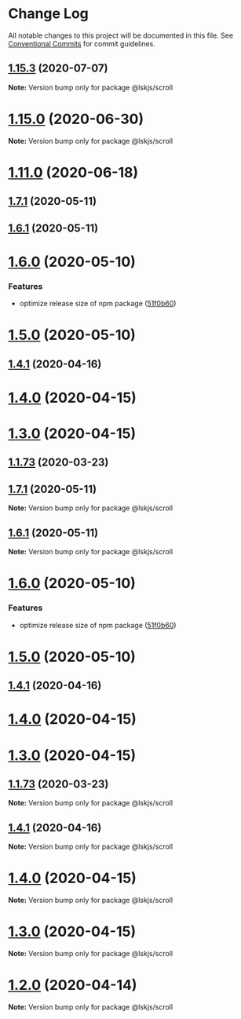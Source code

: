# Change Log

All notable changes to this project will be documented in this file.
See [Conventional Commits](https://conventionalcommits.org) for commit guidelines.

## [1.15.3](https://github.com/lskjs/ux/tree/master/packages/scroll/compare/v1.15.2...v1.15.3) (2020-07-07)

**Note:** Version bump only for package @lskjs/scroll





# [1.15.0](https://github.com/lskjs/ux/tree/master/packages/scroll/compare/v1.14.0...v1.15.0) (2020-06-30)

**Note:** Version bump only for package @lskjs/scroll





# [1.11.0](https://github.com/lskjs/ux/tree/master/packages/scroll/compare/v1.1.100...v1.11.0) (2020-06-18)



## [1.7.1](https://github.com/lskjs/ux/tree/master/packages/scroll/compare/v1.6.1...v1.7.1) (2020-05-11)



## [1.6.1](https://github.com/lskjs/ux/tree/master/packages/scroll/compare/v1.6.0...v1.6.1) (2020-05-11)



# [1.6.0](https://github.com/lskjs/ux/tree/master/packages/scroll/compare/v1.5.0...v1.6.0) (2020-05-10)


### Features

* optimize release size of npm package ([51f0b60](https://github.com/lskjs/ux/tree/master/packages/scroll/commit/51f0b60a4a471b0b1da9232105a4cf23b720ec8c))



# [1.5.0](https://github.com/lskjs/ux/tree/master/packages/scroll/compare/v1.1.94...v1.5.0) (2020-05-10)



## [1.4.1](https://github.com/lskjs/ux/tree/master/packages/scroll/compare/v1.4.0...v1.4.1) (2020-04-16)



# [1.4.0](https://github.com/lskjs/ux/tree/master/packages/scroll/compare/v1.3.0...v1.4.0) (2020-04-15)



# [1.3.0](https://github.com/lskjs/ux/tree/master/packages/scroll/compare/v1.1.76...v1.3.0) (2020-04-15)



## [1.1.73](https://github.com/lskjs/ux/tree/master/packages/scroll/compare/v1.1.72...v1.1.73) (2020-03-23)





## [1.7.1](https://github.com/lskjs/ux/tree/master/packages/scroll/compare/v1.6.1...v1.7.1) (2020-05-11)

**Note:** Version bump only for package @lskjs/scroll





## [1.6.1](https://github.com/lskjs/ux/tree/master/packages/scroll/compare/v1.6.0...v1.6.1) (2020-05-11)

**Note:** Version bump only for package @lskjs/scroll





# [1.6.0](https://github.com/lskjs/ux/tree/master/packages/scroll/compare/v1.5.0...v1.6.0) (2020-05-10)


### Features

* optimize release size of npm package ([51f0b60](https://github.com/lskjs/ux/tree/master/packages/scroll/commit/51f0b60a4a471b0b1da9232105a4cf23b720ec8c))





# [1.5.0](https://github.com/lskjs/ux/tree/master/packages/scroll/compare/v1.1.94...v1.5.0) (2020-05-10)



## [1.4.1](https://github.com/lskjs/ux/tree/master/packages/scroll/compare/v1.4.0...v1.4.1) (2020-04-16)



# [1.4.0](https://github.com/lskjs/ux/tree/master/packages/scroll/compare/v1.3.0...v1.4.0) (2020-04-15)



# [1.3.0](https://github.com/lskjs/ux/tree/master/packages/scroll/compare/v1.1.76...v1.3.0) (2020-04-15)



## [1.1.73](https://github.com/lskjs/ux/tree/master/packages/scroll/compare/v1.1.72...v1.1.73) (2020-03-23)

**Note:** Version bump only for package @lskjs/scroll





## [1.4.1](https://github.com/lskjs/ux/tree/master/packages/scroll/compare/v1.4.0...v1.4.1) (2020-04-16)

**Note:** Version bump only for package @lskjs/scroll





# [1.4.0](https://github.com/lskjs/ux/tree/master/packages/scroll/compare/v1.3.0...v1.4.0) (2020-04-15)

**Note:** Version bump only for package @lskjs/scroll





# [1.3.0](https://github.com/lskjs/ux/tree/master/packages/scroll/compare/v1.1.76...v1.3.0) (2020-04-15)

**Note:** Version bump only for package @lskjs/scroll





# [1.2.0](https://github.com/lskjs/ux/tree/master/packages/scroll/compare/v1.1.76...v1.2.0) (2020-04-14)

**Note:** Version bump only for package @lskjs/scroll
